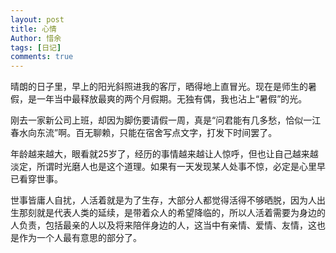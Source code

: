 ```yaml
---
layout: post
title: 心情
Author: 惜余
tags: [日记]
comments: true
---
```


<div class="blog_content">
<p>晴朗的日子里，早上的阳光斜照进我的客厅，晒得地上直冒光。现在是师生的暑假，是一年当中最释放最爽的两个月假期。无独有偶，我也沾上“暑假”的光。</p>
<p>刚去一家新公司上班，却因为脚伤要请假一周，真是“问君能有几多愁，恰似一江春水向东流”啊。百无聊赖，只能在宿舍写点文字，打发下时间罢了。</p>
<p>年龄越来越大，眼看就25岁了，经历的事情越来越让人惊呼，但也让自己越来越淡定，所谓时光磨人也是这个道理。如果有一天发现某人处事不惊，必定是心里早已看穿世事。</p>
<p>世事皆庸人自扰，人活着就是为了生存，大部分人都觉得活得不够晒脱，因为人出生那刻就是代表人类的延续，是带着众人的希望降临的，所以人活着需要为身边的人负责，包括最亲的人以及将来陪伴身边的人，这当中有亲情、爱情、友情，这也是作为一个人最有意思的部分了。</p>
</div>
